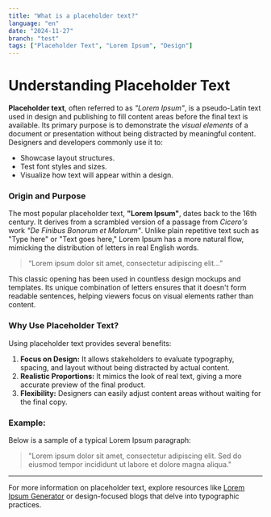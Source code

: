 ```yaml
---
title: "What is a placeholder text?"
language: "en"
date: "2024-11-27"
branch: "test"
tags: ["Placeholder Text", "Lorem Ipsum", "Design"]
---
```


# Understanding Placeholder Text

**Placeholder text**, often referred to as *"Lorem Ipsum"*, is a pseudo-Latin text used in design and publishing to fill content areas before the final text is available. Its primary purpose is to demonstrate the *visual elements* of a document or presentation without being distracted by meaningful content. Designers and developers commonly use it to:

- Showcase layout structures.
- Test font styles and sizes.
- Visualize how text will appear within a design.

### Origin and Purpose

The most popular placeholder text, **"Lorem Ipsum"**, dates back to the 16th century. It derives from a scrambled version of a passage from *Cicero's* work *"De Finibus Bonorum et Malorum"*. Unlike plain repetitive text such as "Type here" or "Text goes here," Lorem Ipsum has a more natural flow, mimicking the distribution of letters in real English words. 

> “Lorem ipsum dolor sit amet, consectetur adipiscing elit...”  

This classic opening has been used in countless design mockups and templates. Its unique combination of letters ensures that it doesn't form readable sentences, helping viewers focus on visual elements rather than content.

### Why Use Placeholder Text?

Using placeholder text provides several benefits:

1. **Focus on Design:** It allows stakeholders to evaluate typography, spacing, and layout without being distracted by actual content.
2. **Realistic Proportions:** It mimics the look of real text, giving a more accurate preview of the final product.
3. **Flexibility:** Designers can easily adjust content areas without waiting for the final copy.

### Example:

Below is a sample of a typical Lorem Ipsum paragraph:

> "Lorem ipsum dolor sit amet, consectetur adipiscing elit. Sed do eiusmod tempor incididunt ut labore et dolore magna aliqua."

---

For more information on placeholder text, explore resources like [Lorem Ipsum Generator](https://www.lipsum.com) or design-focused blogs that delve into typographic practices.

